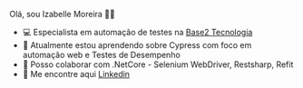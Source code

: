 Olá, sou Izabelle Moreira 👋👋

- 💻 Especialista em automação de testes na <a href="https://www.base2.com.br/" rel="nofollow">Base2 Tecnologia</a>
- 🌱 Atualmente estou aprendendo sobre Cypress com foco em automação web e Testes de Desempenho
- 💞️ Posso colaborar com .NetCore - Selenium WebDriver, Restsharp, Refit
- 🔎 Me encontre aqui <a href="https://www.linkedin.com/in/izabelle-moreira/" rel="nofollow">Linkedin</a>

<!---
izabellepaixaomoreira/izabellepaixaomoreira is a ✨ special ✨ repository because its `README.md` (this file) appears on your GitHub profile.
You can click the Preview link to take a look at your changes.
--->
